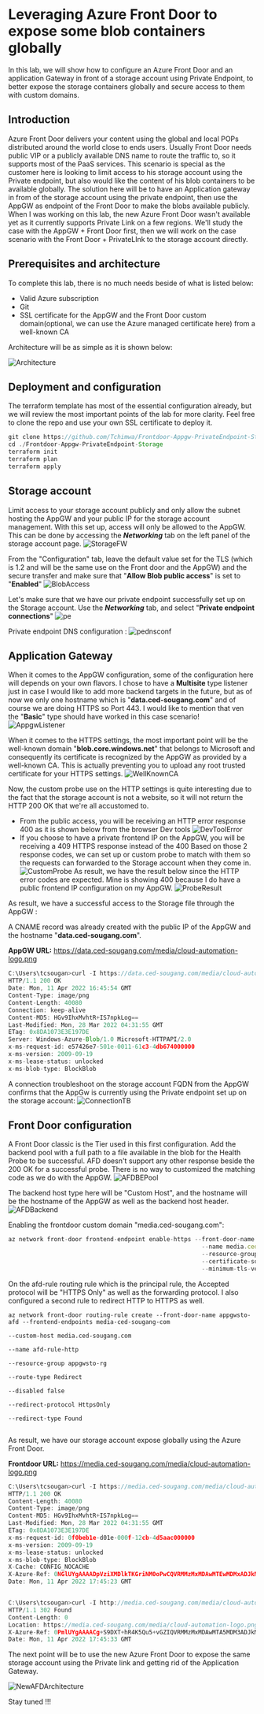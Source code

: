 # Leveraging Azure Front Door to expose some blob containers globally

In this lab, we will show how to configure an Azure Front Door and an application Gateway in front of a storage account using Private Endpoint, to better expose the storage containers globally and secure access to them with custom domains.

## Introduction

Azure Front Door delivers your content using the global and local POPs distributed around the world close to ends users. Usually Front Door needs public VIP or a publicly available DNS name to route the traffic to, so it supports most of the PaaS services. This scenario is special as the customer here is looking to limit access to his storage account using the Private endpoint, but also would like the content of his blob containers to be available globally. The solution here will be to have an Application gateway in from of the storage account using the private endpoint, then use the AppGW as endpoint of the Front Door to make the blobs available publicly.
When I was working on this lab, the new Azure Front Door wasn't available yet as it currently supports Private Link on a few regions. We'll study the case with the AppGW + Front Door first, then we will work on the case scenario with the Front Door + PrivateLInk to the storage account directly.

## Prerequisites and architecture

To complete this lab, there is no much needs beside of what is listed below:

- Valid Azure subscription
- Git
- SSL certificate for the AppGW and the Front Door custom domain(optional, we can use the Azure managed certificate here) from a well-known CA

Architecture will be as simple as it is shown below:

![Architecture](https://github.com/Tchimwa/Frontdoor-Appgw-Storage/blob/main/images/Architecture.png)

## Deployment and configuration

The terraform template has most of the essential configuration already, but we will review the most important points of the lab for more clarity. Feel free to clone the repo and use your own SSL certificate to deploy it.  

```typescript
git clone https://github.com/Tchimwa/Frontdoor-Appgw-PrivateEndpoint-Storage.git
cd ./Frontdoor-Appgw-PrivateEndpoint-Storage
terraform init
terraform plan 
terraform apply
```

## Storage account

Limit access to your storage account publicly and only allow the subnet hosting the AppGW and your public IP for the storage account management. With this set up, access will only be allowed to the AppGW. This  can be done by accessing the ***Networking*** tab on the left panel of the storage account page.
![StorageFW](https://github.com/Tchimwa/Frontdoor-Appgw-Storage/blob/main/images/StorageFirewalls.png)

From the "Configuration" tab, leave the default value set for the TLS (which is 1.2 and will be the same use on the Front door and the AppGW) and the secure transfer and make sure that  "**Allow Blob public access**" is set to "**Enabled**"
![BlobAccess](https://github.com/Tchimwa/Frontdoor-Appgw-Storage/blob/main/images/BlobAccess.png)

Let's make sure that we have our private endpoint successfully set up on the Storage account. Use the ***Networking*** tab, and select "**Private endpoint connections**"
![pe](https://github.com/Tchimwa/Frontdoor-Appgw-Storage/blob/main/images/pe.png)

Private endpoint DNS configuration :
![pednsconf](https://github.com/Tchimwa/Frontdoor-Appgw-Storage/blob/main/images/pednsconf.png)

## Application Gateway

When it comes to the AppGW configuration, some of the configuration here will depends on your own flavors. I chose to have a **Multisite** type listener just in case I would like to add more backend targets in the future, but as of now we only one hostname which is "**data.ced-sougang.com**" and of course we are doing HTTPS so Port 443. I would like to mention that ven the "**Basic**" type should have worked in this case scenario!
![AppgwListener](https://github.com/Tchimwa/Frontdoor-Appgw-Storage/blob/main/images/AppgwListener.png)

When it comes to the HTTPS settings, the most important point will be the well-known domain "**blob.core.windows.net**" that belongs to Microsoft and consequently its certificate is recognized by the AppGW as provided by a well-known CA. This is actually preventing you to upload any root trusted certificate for your HTTPS settings.
![WellKnownCA](https://github.com/Tchimwa/Frontdoor-Appgw-Storage/blob/main/images/WellKnownCA.png)

Now, the custom probe use on the HTTP settings is quite interesting due to the fact that the storage account is not a website, so it will not return the HTTP 200 OK that we're all accustomed to.

- From the public access, you will be receiving an HTTP error response 400 as it is shown below from the browser Dev tools
    ![DevToolError](https://github.com/Tchimwa/Frontdoor-Appgw-Storage/blob/main/images/DevToolError.png)
- If you choose to have a private frontend IP on the AppGW, you will be receiving a 409 HTTPS response instead of the 400
Based on those 2 response codes, we can set up or custom probe to match with them so the requests can forwarded to the Storage account when they come in.
    ![CustomProbe](https://github.com/Tchimwa/Frontdoor-Appgw-Storage/blob/main/images/CustomProbe.png)
As result, we have the result below since the HTTP error codes are expected. Mine is showing 400 because I do have a public frontend IP configuration on my AppGW.
    ![ProbeResult](https://github.com/Tchimwa/Frontdoor-Appgw-Storage/blob/main/images/ProbeResult.png)

As result, we have a successful access to the Storage file through the AppGW :

A CNAME record was already created with the public IP of the AppGW and the hostname "**data.ced-sougang.com**".

**AppGW URL:** <https://data.ced-sougang.com/media/cloud-automation-logo.png>

```typescript
C:\Users\tcsougan>curl -I https://data.ced-sougang.com/media/cloud-automation-logo.png
HTTP/1.1 200 OK
Date: Mon, 11 Apr 2022 16:45:54 GMT
Content-Type: image/png
Content-Length: 40080
Connection: keep-alive
Content-MD5: HGv9IhxMvhtR+IS7npkLog==
Last-Modified: Mon, 28 Mar 2022 04:31:55 GMT
ETag: 0x8DA1073E3E197DE
Server: Windows-Azure-Blob/1.0 Microsoft-HTTPAPI/2.0
x-ms-request-id: e57426e7-501e-0011-61c3-4db674000000
x-ms-version: 2009-09-19
x-ms-lease-status: unlocked
x-ms-blob-type: BlockBlob
```

A connection troubleshoot on the storage account FQDN from the AppGW confirms that the AppGw is currently using the Private endpoint set up on the storage account:
![ConnectionTB](https://github.com/Tchimwa/Frontdoor-Appgw-Storage/blob/main/images/ConnectionTB.png)

## Front Door configuration

A Front Door classic is the Tier used in this first configuration. Add the backend pool with a full path to a file available in the blob for the Health Probe to be successful. AFD doesn't support any other response beside the 200 OK for a successful probe. There is no way to customized the matching code as we do with the AppGW.
![AFDBEPool](https://github.com/Tchimwa/Frontdoor-Appgw-Storage/blob/main/images/AFDBEPool.png)

The backend host type here will be "Custom Host", and the hostname will be the hostname of the AppGW as well as the backend host header.
![AFDBackend](https://github.com/Tchimwa/Frontdoor-Appgw-Storage/blob/main/images/AFDBackend.png)

Enabling the frontdoor custom domain "media.ced-sougang.com":

```TypeScript
az network front-door frontend-endpoint enable-https --front-door-name appgwsto-afd
                                                       --name media.ced-sougang.com
                                                       --resource-group appgwsto-rg
                                                       --certificate-source FrontDoor
                                                       --minimum-tls-version 1.2
```

On the afd-rule routing rule which is the principal rule, the Accepted protocol will be "HTTPS Only" as well as the forwarding protocol. I also configured a second rule to redirect HTTP to HTTPS as well.

```azurecli
az network front-door routing-rule create --front-door-name appgwsto-afd --frontend-endpoints media-ced-sougang-com 
                                                                                --custom-host media.ced-sougang.com 
                                                                                --name afd-rule-http
                                                                                --resource-group appgwsto-rg 
                                                                                --route-type Redirect 
                                                                                --disabled false 
                                                                                --redirect-protocol HttpsOnly 
                                                                                --redirect-type Found
                                                                                                                                    
```

As result, we have our storage account expose globally using the Azure Front Door.

**Frontdoor URL:** <https://media.ced-sougang.com/media/cloud-automation-logo.png>

```typescript
C:\Users\tcsougan>curl -I https://media.ced-sougang.com/media/cloud-automation-logo.png
HTTP/1.1 200 OK
Content-Length: 40080
Content-Type: image/png
Content-MD5: HGv9IhxMvhtR+IS7npkLog==
Last-Modified: Mon, 28 Mar 2022 04:31:55 GMT
ETag: 0x8DA1073E3E197DE
x-ms-request-id: 0f0beb1e-d01e-000f-12cb-4d5aac000000
x-ms-version: 2009-09-19
x-ms-lease-status: unlocked
x-ms-blob-type: BlockBlob
X-Cache: CONFIG_NOCACHE
X-Azure-Ref: 0NGlUYgAAAADpVziXMDlkTKGriNM0oPwCQVRMMzMxMDAwMTEwMDMxADJkMzA5NmVhLWE3MDgtNDE0Zi1hMjUzLTdjMWI3ZDIxMDU4Ng==
Date: Mon, 11 Apr 2022 17:45:23 GMT


C:\Users\tcsougan>curl -I http://media.ced-sougang.com/media/cloud-automation-logo.png
HTTP/1.1 302 Found
Content-Length: 0
Location: https://media.ced-sougang.com/media/cloud-automation-logo.png
X-Azure-Ref: 0PmlUYgAAAACg+S9DXT+hR4K5Qu5+vGZIQVRMMzMxMDAwMTA5MDM3ADJkMzA5NmVhLWE3MDgtNDE0Zi1hMjUzLTdjMWI3ZDIxMDU4Ng==
Date: Mon, 11 Apr 2022 17:45:33 GMT

```

The next point will be to use the new Azure Front Door to expose the same storage account using the Private link and getting rid of the Application Gateway.

![NewAFDArchitecture](https://github.com/Tchimwa/Frontdoor-Appgw-Storage/blob/main/images/NewAFDArchitecture.png)

Stay tuned !!!
